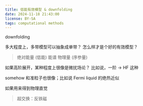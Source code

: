 ```yaml
---
title: 低能有效模型 & downfolding
date: 2024-11-18 21:43:00
license: BY-SA
tags: computational methods
---
```


downfolding
<!-- more -->

多大程度上，多带模型可以抽象成单带？
怎么样才是个好的有效模型？
> 绝对能量
> (低能) 能谱
> 物理量 (序参量)

如果高阶展开，某种程度上很像是微扰场论？
比如说，一阶 -> HF 这种

somehow 和准粒子也很像；比如说 Fermi liquid 的绝热近似

如果用来得到物理直觉
> 超交换：反铁磁
> 

